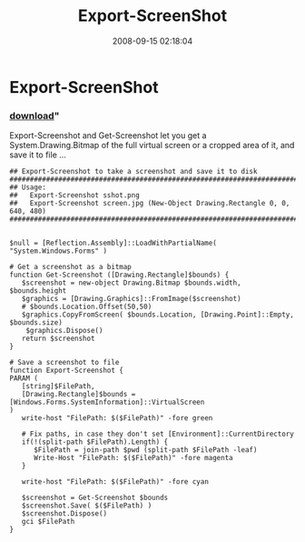 ﻿---
pid:            585
parent:         0
children:       
poster:         Joel Bennett
title:          Export-ScreenShot
date:           2008-09-15 02:18:04
format:         posh
---

# Export-ScreenShot

### [download](585.ps1)"

Export-Screenshot and Get-Screenshot let you get a System.Drawing.Bitmap of the full virtual screen or a cropped area of it, and save it to file ...

```posh
## Export-Screenshot to take a screenshot and save it to disk
#####################################################################################
## Usage:
##   Export-Screenshot sshot.png
##   Export-Screenshot screen.jpg (New-Object Drawing.Rectangle 0, 0, 640, 480)
#####################################################################################


$null = [Reflection.Assembly]::LoadWithPartialName( "System.Windows.Forms" )

# Get a screenshot as a bitmap      
function Get-Screenshot ([Drawing.Rectangle]$bounds) {
   $screenshot = new-object Drawing.Bitmap $bounds.width, $bounds.height
   $graphics = [Drawing.Graphics]::FromImage($screenshot)
   # $bounds.Location.Offset(50,50)
   $graphics.CopyFromScreen( $bounds.Location, [Drawing.Point]::Empty, $bounds.size)
	$graphics.Dispose()
   return $screenshot
}

# Save a screenshot to file
function Export-Screenshot {
PARAM (
   [string]$FilePath, 
   [Drawing.Rectangle]$bounds = [Windows.Forms.SystemInformation]::VirtualScreen
)
   write-host "FilePath: $($FilePath)" -fore green

   # Fix paths, in case they don't set [Environment]::CurrentDirectory
   if(!(split-path $FilePath).Length) { 
      $FilePath = join-path $pwd (split-path $FilePath -leaf)
      Write-Host "FilePath: $($FilePath)" -fore magenta
   }
   
   write-host "FilePath: $($FilePath)" -fore cyan

   $screenshot = Get-Screenshot $bounds
   $screenshot.Save( $($FilePath) )
   $screenshot.Dispose()
   gci $FilePath
}



```
